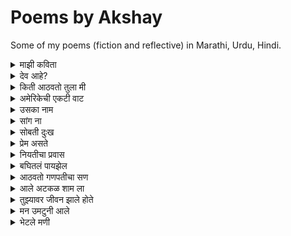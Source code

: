 # Poems by Akshay

Some of my poems (fiction and reflective) in Marathi, Urdu, Hindi.

<details>
  <summary>माझी कविता</summary>

    किडकी मध्ये बसलो होतो,
    विचार करत आशेच्या वनात,
    वाऱ्याची झुळका यावी तशी आली,
    खुलवून शब्दहांची दार माझ्या मनात,
    
    धार तसे बंदच असायचे माझे,
    खडके हि कधी उगडात नसे मी,
    पण ती आल्या पासून,
    जणू बांधीसातून मुक्त झालो मी,
    
    नदी चे पाणी वाहत जावा,
    तशी वाहते ती माझ्या घरात,
    मासाचा जेव जसा पाण्यात गुंतवा,
    तास गुंतलो मी तिच्या मनात,
    
    वाटलं होत येईल दोन जोडी घेऊन,
    रूप-रंग केले असते येता माझ्या धारी,
    पण पूर्ण सिंगार करून, 
    शब्द गीत घेऊनिच आली ती माझ्या धारी,
    
    बोलायची खूप आवड तिला,
    मी फक्त ऐकायचं काम करतो,
    सांगते सारेच ती मला,
    मी हि फक्त लिहायचा काम करतो,
    
    असा मी अन माझी कविता,
    दोघे हि आता हरवून बाईसलो,
    एकमेकांच्या गोष्ट, गीत,
    विचारांचे तारे वेचत बाईसलो
</details>


<details>
  <summary>देव आहे?</summary>
  
    देव आहे? अस्से विचारतो कधी तरी,
    असू व नसो, अस्से मानतो कधी तरी,
    असेल का तो गोष्टी सार्क शुरवीर?,
    का असेल तो, माणसा सारखे कपटवीर,
    
    इतके वर्ष गेले पण अजून पत्ता टाऊक नाही,
    कुठे राहतो, काई करतो, का करतो, टाऊक नाही,
    किती जन्मे गेली, तरी अजून देव कसा समजला नाही?
    अस्से विचारतो कधी तरी,
    
    ते लोक मन्हातात त्यांचा देव सर्वोत्तम,
    आम्ही महतो आमचा देव सर्वोत्तम,
    अशी का पारध्यात माय मोजनार?
    अस विचारतो कधी तरी,
    
    किती ते जेव्हास त्रास असेल,
    किती ते भक्तास अस्स असेल,
    तरी त्याला  क्या? आला तो कधी भेटायला?
    अस विचारतो कधी तरी,
    
    कधी वाटते, ये सारेच बनावट,
    देव, धर्म, स्वर्ग आणि नरक, सर्वे बनावट,
    पण या बनावटी चे कारण क्या?
    अस विचारतो कधी तरी,
    
    आता तर चांगले, वाईट पण वाटते बनावट,
    झाली असावी मांसातूनच, नकळता ही बनावट,
    या बनवटीला अजरामर करावी, मानूंतरी नाही का देव आणि धर्म?
    अस विचारतो कधी तरी,
    
    बगता बगतले तर आहे देव भावाचा भाग,
    आणि बगतले तर आहे धर्म समाजाचा भाग,
    मग का आपण एकत्र करतो दोगांना?
    अस विचारतो कधी तरी,
    
    जरी देव असू व नसो, आहे गरज आह्माला देवाची,
    गरज ती प्रेमाची, मायेची, आत्म शांतीची,
    मग का आपण देवालाच धान देतो? का देव ला गरज तेचि?
    अस विचारतो कधी तरी,
    
    मानले मी आहे देव कुठे तरी,
    मानले मी आहे देव जगा वरी,
    पण मग देवाजीचे देव कोण?
    अस विचारतो कधी तरी.
</details>

<details>
  <summary>किती आठवतो तुला मी</summary>
    
    किती आठवतो तुला मी,
    आटवून मग सावरतो मला मी,
    सावरून पुन्हा भटकतो मी,
    भटकलो जरी किती हि, तरी तुझेच प्रेम गीत लिहतो मी,
    
    कसे सांगू कुठे कुठे दिसतेस तू?
    मोरपणाच्या पिसारे रंगात दिसतेस तू,
    नाजूक आणि चपळ हिरनात दिसतेस तू,
    शांततेच्या प्रतीकि राजहंसाथ दिसतेस तू,
    
    किती आठवतो तुझ्या कांतीचे गाणे,
    किती साहारतो तुझा आठवणींचे गाणे,
    किती मधुर होते तुझे बोलणे, जसी कोयलीची वाणी,
    किती सुंदर होते तुझे दिसणे, जसी चैतन्यावाणी,
    
    यायचो तुझ्याच भवती किती हि मनाता नाही,
    उमजायचे प्रेत तुझ्यात, अन माजत हि काही,
    कोड असायची तुझ्या बाजू बसण्या साठी,
    गॉड असायची नाव माझे तुझ्या ओठी,
    
    तुझ्या प्रेमाचे बात होती न्यारी,
    किती हि रस्ता, जगडता, तू मलाच होती प्यारी,
    तुझे हि होते अस्से का तसे?
    मला बगता होते असे का मान वेडे पिसे?
    
    आणायचो वंगाचे भरती तुझ्या साठी,
    चोरायचो दोन चपाती तुच्या साठी,
    तुझ्या सोबती होते बसणं छान,
    पेन्सिल-खाऊ तुला देता, वाटे दिले सोन्याची खान.
    
    आठवतंय एका दिवशी आलो नव्हतो,
    झाली तू पुरांतर बावरी, असे तुझ्याच डोळा पहिले होतो,
    कसले होते नटे आपुले,
    नाठाऊक आगळे-वेगळे प्रेम आपुले,
    
    प्रेमाचे ना नाव होते काही,
    प्रेमाचे ना गाव होते काही,
    तरी सापडलो एकाच पत्ती, कसे ते ठाऊक नाही,
    पकडले साथ एकमेकांच्या हाती, कसे ते ठाऊक नाही
</details>


<details>
  <summary>अमेरिकेची एकटी वाट</summary>

    अमेरिकेच्या परदेशी वाटेवर,
    तंत्राच्या स्वप्नात मन थकलेवर।
    
    घरच्या आठवणीची जड भरती,
    आई-वडिलांची पुकार मनात दरती।
    
    तंत्रशाळेतील संधी कुठे हरली,
    शोधता शोधता स्वप्नं हळूहळू विरली।
    
    परदेशात जगणं कधीच सहज नाही,
    हिरव्या आशांच्या वाटा मात्र विरही।
    
    अमेरिकेच्या गल्लींमध्ये एकटी वाट,
    दुःख आणि निराशेची भरभराट।
    
    तंत्र क्षेत्रात संधीची कमतरता दिसते,
    विद्यार्थ्याच्या जीवात फक्त वेदना येते।
    
    तरीही मन म्हणते, "हे स्वप्न पुन्हा जगावे,
    शेवटची किरणं नक्की येतील, मी पुन्हा जगावे."

</details>

<details>
  <summary>उसका नाम</summary>

    अब नाम भी क्या लू उसका, 
    जिसको हरदम भुलाया जाता है,
    लेता नाम अगर कभी गुफ्तगुमे,
    तोह खुद ही को रुलाया जाता है,
    
    नाम की बले होते थे चर्चे हज़ार,
    क्या फायदा उस नाम का मवाज़ा कभी हो न सखी,
    प्यार करते थे उससे चाहे हज़ार,
    क्या फायदा, वो मुस्तफा कभी हो न सखी 

</details>

<details>
  <summary>सांग ना</summary>

    सांग, कधी होतो मायेंचा प्रेमळ लढा,  
    सांग, कधी होतो प्रेमाचा खटक पाडा?
    
    सांग, कधी होतो पावसाचा अश्नीय राढा,  
    सांग, कधी होतो का त्या नंतर रानात चिकळाचा मढा?
    
    सांग, कधी होतो त्या आकाशाचा दुभंग वाडा,  
    सांग, कधी होतो त्याच वडयाचा भागत निवाडा?
    
    सांग, कधी होतो पावसाचा हलवार सा सडा,  
    सांग, कधी होतो त्या सडेत मुरपणाचा शिवाडा?
    
    सांग, कधी होतो फुलांच्या सुगंधांचा पूडा,  
    सांग, कधी होता फुलांच्या मोगऱ्याचा हातात लं कडा?
    
    सांग, कधी होतो सूर्याच्या तेजाने बाजून गेलेल्या चुल्ह्या,  
    सांग, कधी होतो जाड काळी सावलीचा आनंदात झुळ्या?
    
    सांग, कधी होतो पावसाचा नको नको सा सढा,
    सांग, कधी होतो भिजलेल्या पावसात ची ची कढा?
    
    सांग ना, आता होते का, जाडा काळी तुझे आराम? 
    सांग ना, आता होते का माझ्या आठवणींचा पूर्णराम?
    
    आता सांगच, काय झालं तुला बोलता,  
    गेला कुठे दूर, जाणू बाळासारखा तुर-तुर पलता?
    
    बाल असतं तर परत तरी आलं असतं,  
    खेळता खेळता माझ्या पांड्यावर, दाप करून पडला असतं.
    
    आता जळस तू मोठं, तरी आहे मी तेच अजूनही,  
    येता का आठवण माझी, सात समुर्या पडाल राहूनही?  
    
    सांग ना, कधी होते का आपल्या आठवणीचा पाडा?

</details>

<details>
  <summary>सोबती दुःख</summary>
  
    सोबती दुःख, वाट सुखाचे आणता,
    भटकून गेलो, दुःखाचे दुःख जाणता,
    
    करू तर करू काय, बोलू  तर  बोलू  काय?
    करता काही पण, पडतो दुःखाच्या पायी 
    
    किती जगावे एकटे आता, किती चालावे अंदारी,
    ना समजती मला काही, ना तांबती वाटे दुखणारी,
    
    कधी येईल सूर्य उद्याचा, कधी संपले अंधार जगाचा,
    येईल येईल सांगता स्वतःला, चालवून गाडा असांचा,
    
    होते अस्से अंधारास सारखेच, दुःख काही एकटं नाही,
    मला वाटते मी एकटा, परी दुःख माझी वाट पाही,
    
    सोबती दुःख, वाट सुखाचे आणता,
    भटकून गेलो, दुःखाचे दुःख जाणता,
    
    सुखास हि वाटे कधी तरी, कोठे राहिली दोघे?
    येता येता रात्र उलटली, ना दिसे सुखास अहमि रोघे.
    
    नास्तिक तेला हि आस्तिक बनवावी, अशी चालता हि रात,
    सुखा पेक्षाही सोबीत राहिला, दुःखांची कातर सात,
    
    वाटते राहील दुःख एकटा, देतो साथ मानुनी,
    देता साथ दुःखाशी परी, संपले माझ्या आयुष जाळुनी,
    
    सोबती दुःख, वाट सुखाचे आणता,
    भटकून गेलो, दुःखाचे दुःख जाणता,
    
    का दुःखास बिनसले सुखासी, वादा चा कारण ना दिसती,
    बगता आयुष माझे, दुःखाचे मी प्रेमगीत लहती,
    
    सुखास माझा नातं छोटे, ना भेटला तो वाटे वरी,
    ना जनता सुख, वाटे हवे हवे से दुःखा परी,
    
    बगता बघितले माणसाचे, दुःख, निरास, आनंदाचे गणी,
    बघितले निरखुन मग समजले, दुःख, सुख तर अस्से एका मालाचे मणी.
    
    समजले आता मला, कामा शिवाय ना बालती घाट,
    होऊन सुबती दुःखाच्या आता, त्याग करुनी सुखाची वाट.
    
    हेच जेवण असले ईश्वरा, घेतले मी माझ्या उराशी,
    करून जे करतो बगतु, वाटले हे देणे ईश्वराशी.
    
    सोबती दुःख, वाट सुखाचे आणता,
    भटकून गेलो, दुःखाचे दुःख जाणता.

</details>

<details>
  <summary>प्रेम असते</summary>

    प्रेम असते पांगारल्या पुलंन सारखे, 
    प्रेम असते मोगऱ्या च्या सुगंदा सारखे,
    पडत प्रेमात आयुष होती सुगंधी,
    प्रेम असते पुलणार्या बगे सारखे,
    
    प्रेम असते हवं सस माये सारखे,
    प्रेम असते त्याच्या सावली सारखे,
    सावली राहावे वाटते किती हि,
    प्रेम असते सावरून विस्कटण्या सारखे,
    
    प्रेम असते आगीच्या ज्वाळारी सारखे,
    प्रेम असते रंगाच्या लहरी सारखे,
    वाटते किती हि सोडील उद्या,
    प्रेम असते निःशक्त वेसना सारखे,
    
    प्रेम असते भक्तीच्या माळा सारखे,
    प्रेम असते देवजहीच्या आरती सारखे,
    वाटते करू रोज तेचि आरती,
    प्रेम असते ईश्वरी भेटी सारखे,
    
    प्रम असते पाण्या च्या प्रतिबिंबा सारखे,
    प्रेम असते समुद्रा च्या लाटे सारखे, 
    वाटते संपले कधी तरी,
    प्रेम असते न संपता सागरा सारखे,
    
    प्रेम असते जहाडाच्या पान्धी सारखे,
    प्रेम असते जहाडाच्या मुळा सारखे,
    जितके प्रेम जाणती सखा, तितके वेड लागिती सखा,
    प्रेम असते स्वयम्भू वृषा सारखे,
    
    प्रेम असते ना संपणारी वाट सारखे,
    प्रेम असते वाटेतल्या आनंदा सारखे,
    आनंद चे करता पूर्ती सदा,
    प्रेम असते वाटेल नसंपत करण्या सारखे,
    
    प्रेम असते काही ही, प्रेम असते खोटे ही,
    ना लागती साथ दुसऱ्याची प्रेमात कधी ही,
    ना मागती चंद्र तारे प्रेम कधी ही,
    कारण प्रेम असते निर्मल, सुखी, आणि सोबती ही.

</details>

<details>
  <summary>नियतीचा प्रवास</summary>
  
    नियतीचा प्रवास, कधीही चुकला नाही,
    भटकत राहिलो आपण, शोधत देवाजी धाम, कधीही भेटला नाही.
    आयुष्य हेच देवाजी चे धाम आणि आपण त्यांची पाऊली,
    ना समजता जगणे, धावतो शोधता येश्ची राऊळी,
    
    झाली होड जगण्या ची आता,
    झाली धडपड एसची नुसता,
    कुठे नेण्याचे करुनि गोळा,
    मारना पुढे आठवे जेवण, परी आता आसना लोळा,
    
    बागती सर्वे फिरती इकडे टेकडी,
    कोते जायचे, कोते यायचे, नाजाणति भ्रमकडी,
    जनता जगणे, चालावीती जेवण आपुले,
    कसे जायचे, कुठे चालायचे वाटी, ना जाणती हि लेकुरे,
    
    जन्म पासूनी, पकडतो वाट, जगाच्या होडीत,
    घेऊनि जगण्याचे सारवस, धावतो त्याच्याच गोडित,
    कुठे जायिते हि वाट, काडी विचारलय?
    कुठे संपते हि वाट, कधी विचारलय?
    
    बागावे मागे परतुनी,
    बागवे पूर्व जेव निरखुनी,
    समजले त्यांची वाट, 
    देशील, अंताची श्रृंखली घाट,
    
    बागवे जाळणारे ते सारे, 
    सर्वथी  तयाची जेवंत वाटणारी माडी,
    मांडीत चालतात, धावतात, 
    हिसकून तोहडवुनी दुसऱ्यांची यशाची घडी,
    
    अस्से धावने पटते कोना?
    अस्से जिवाने पटते कोना?
    
    हरवून जगणे वस्तू साठी, हरवून मने प्रतिषटी साठी,
    हरवून देवास ही, पूज हि करती पुण्य साठी,
    असा का भेटे, यशाचा घडा?
    भेटला जरी संपता वाटे, कोण चालवेल यशाचा वाडा?
    
    एका बाजू म्हणने, सारे विश्वाची माझे सांबंधी,
    तरी उगाच करता आपणास हि प्रती संधी,
    ना होता काम, ना करता म्हणती स्वावलंबही,
    मग उगाच रडता, जगडता म्हणता देवा करावे आम्हा लाभवान्तीही, 
    
    ऊगाच रडू नय, ऊगाच पलुनय,
    ऊगाच काष्ठा खाता, नियतीला दुष्ट मनुनय,
    घेऊनि हाती, काटी स्वावलंभीची,
    चालावे वाट हि अक्षय जेवणाची,
    
    वाट चालत, ना दुसरी वाटे,
    चालता वाट आपण ना सीमा घाटे,
    भेटू नशिबी, भेटू यशाशी वाटेवरी,
    ना सगडता, ना बिघडत, आणि ना देवाजीशी हि लडता, करू वाटतं आनंदावारी.

</details>

<details>
  <summary>बघितलं पायझेल</summary>
  
    किती हि लांब गेली तरी आठवते घर,
    काय असं असेल त्यात? बघितलं, पायझेल.
    
    बघितलं, पायझेल, पुन्हा आईच्या प्रेमा कळी राहून ही,
    बघितलं, पायझेल, तिच्या हातानी खावूनही.
    
    बघितलं, पायझेल, बापाच्या रागाचं तांडवही,
    बघितलं, पायझेल, त्याच्या कामाची निष्ठा, आशा,
    पुरुषांचं जुनिवाही.
    
    आईच्या आनंदाच्या लहरीत आनंद होतना ही,
    जरा पार्कानी बघितलं, पायझेल,
    देशो-विदेश बातम्या वाचूनही,
    शेजारी "काकू काय चाललं?" असं डोकावूनही बघितलं, पायझेल.
    
    मोठेपणाची होती भारी आवड, पण मोठं होताच कळलं,
    सुटलं बालपण, आणि शहाणपणाच्या ओझ्याखाली मन दडलं.
    
    कधी पाहिलंय का त्या लहानशा चेहऱ्याचं सुख?
    धनाचे नसूनी, अंधाचे अस्ते अपार भूख.
    
    लहानपणीच्या त्या जेवणाला पुन्हा जगवून बघितलं, पायझेल,
    बिनधास्त जगण्याच्या त्या आठवणींत हरवून बघितलं, पायझेल.
    
    बघता बघता जरा देवालाही बघितलं पाहिजे,
    पण बघणार कसं? देव तर मला दिसत नाही,
    कोठे बसतो तो, काहीच ठाऊक नाही,
    
    वाटतं असं पासनात तो, म्हणून करतो आरती, विनंती,
    जातो मंदिरात, तरी देव ना मला भेटती.
    
    म्हणून बघितलं, पायझेल, कधीतरी पसनाला एकटा ताकूनही,
    आणि बघितलं, पायझेल, सर्वां जेव्हाना देव मानूनही.
    
    बघितलं, पायझेल, मंदिरातील दिवे आणि दिव्याची माया,
    बघितलं, पायझेल, त्या मंदिरात भक्तांची हरवलेली छाया.
    
    बघितलं, पायझेल, आस्थिक समुर नास्तिक बनून,
    बघितलं, पायझेल, नास्तिकांचे प्रश्न आस्थिक बनून.
    
    तसं बघितलं गेलं तर,
    होतं निरहर्तक आयुष्य झूम आउट करता,
    पण आयुष्याच्या झूम इनचे आरती ही बघितलं, पायझेल.
    
    आता सर्वे झाले आपल्या विभागात,
    कोणी डावीकडे तर कोणी उजवीकडे,
    पण उभं राहून मधे माझं बघितलं, पायझेल.
    
    बघितलं, पायझेल, समान प्रत्यक गोष्टींना,
    असमानताला ही समानतेणे बघितलं, पायझेल.
    
    पण होतं का तसं जगात?
    त्या प्रश्नाचे उत्तराही सोडूनी बघितलं, पायझेल.

</details>

<details>
  <summary>आठवतो गणपतीचा सण</summary>
  
    आठवतो गणपतीचा तो सण,
    आईच्या हाताने बनवून लाडू, चिंवाचं धन.
    
    यायचा घरी त्या पर्वतीचं बाल,
    होऊन जायचा घराचा गोपाल.
    
    सुरू व्हायचा भजनाचा ताळात,
    हरवायचं मन भक्तीच्या जाळात.
    
    गल्लीत वाजायचं भजनाची गाणी बारी बारी,
    आणि आरतीच्या तालावर चिपळं वाजती जणू चाले विठोबाची वारी.
    
    रंगायची रात्र पत्यांच्या दाव,  
    हसायची मंडळी चा नाण्यांच्या वर्तीत नजरची ताव.
    
    घरच्या बारोबर खेळताना, हरवली होती दुःखाची रणे,  
    हसत खेळत भरली होती आम्ही आनंदाचे पण्णे.
    
    वाटे आपला गणपती, जरी बसू तो घरी कोणाच्याही,
    गणपतीशही वाटते आपले, असो आपण कोणीही.
    
    नंदी सुखात गणपती, परी येते लक्ष्मीचा पाचवा दिवशी,
    रागू राग असे माझा, कारण आले ते गाण्या न्यायवयाशी.
    
    सोडताना मित्रांस घरी त्याचा, गोष बापा-बापा सर्वांच्या वाणी.
    जाताना मात्र होतं तोंड रडके, आणि येतं प्रत्येकाच्या डोळी पाणी.
    
    जसं झालो मोठा, तसं समजलं सारं,
    समजले सण, आणि समजलं त्याच्या मागचं करणे.
    
    तेव्हापासून गणू मला दिसेना,
    कोणाच्या घरी गेला? का माझ्याशी बोलेना?
    
    लहापणी त्याच्यासोबत खूप खेळलो, बोललो, गप्पा मारल्या,
    मग आता का तो रुसून असा अबोल भासला?
    
    यायचा घरी पूर्वी, करता आनंदाची भरून पूर्ती,
    आता येते ती फक्त त्याची मूर्ती.

</details>

<details>
  <summary>आले अटकळ शाम ला</summary>

    आले अटकळ शाम ला, 
    होता गडी भारी,
    
    एक होता शाम, घर त्याचे धाम,
    सुखी नांदती, आई वडिलांना घेऊनि,
    बाजरीचे पोटांचे झाले पुरते नाम, 
    बगता उंदरांनी केले होते ते काम,
    
    आले अटकळ शाम ला, 
    होता गडी भारी,
    
    परेशान होऊनि, आणले शाम ने मांजर,
    काढण्या काटा, करण्या उंदरीचे सांजर,
    बगता बगता रमली मांजर, झाली मुले मांजरी,
    झाली पोटे पाच, शाम होवी गुंजरी,
    
    आले अटकळ शाम ला, 
    होता गडी भारी,
    
    उमजले तेला, मांजराशी धुध लागती,
    आणेल मग गाई ती बाजराती,
    देती दुःद अपार मायेच्या प्रेम वरी, 
    तरी होते गाईस खस्ता, करता तिचे पॉटभरी,
    
    गाइस लगे खस्ट अपार, त्याचे काम सोपे नाही,
    शाम हि होता खस्तालु, 
    करितो रात दिन राणा खस्ता,
    त्याचे गाईस पोसणाने, सोपे नाही,
    
    आले अटकळ शाम ला, 
    होता काडी भारी,
    
    करुनि बायको तेल, उघडली कामाची डायरी खाता,
    बायको भेटती शामस सुग्रण, होती म्हणती पॊर, होती आज्ञांचा काली,
    आशीर्वाद हि देवास देणे वाटे, मनू आले मुले पंदरा काली,
    आले मुले झाले जलोष, झाले सण, पुरे प्रेमे वाडली,
    
    आता मूळ सांभाळणे सोपे नाही,
    कृष्णस वाढवणे, इतके सोपे नाही,
    तब्ली आई काम काली, मूळ, घर, मांजर, गाई चे उज सरती,
    होती खमकी काम साठी, परी शरीर कामास साथ ना भरती,
    
    आले अटकळ शाम ला, 
    होता काडी भारी,
    
    आणली दुसरी, बायको केला जलोष उद्याचा,
    रुसवा पुग्वा, अस्से शानभरी, घडा परी चलला घराचा,
    कामास आईच्या भार उतरली,
    कुसकी सावता समळून कशी बसू, दुसरी आई सवांसारात रमली,
    
    नांदले सुखात घर, त्या नंतर हि,
    घरात वसे, गाई, मांजर, दोनी आई, आणि उंदीर हि...

</details>

<details>
  <summary>तुझ्यावर जीवन झाले होते</summary>

    तुझ्यावर जीवन झाले होते, 
    तुझ्यावर प्रेम आले होते.
    
    पहिले मी तुला नजरअंदाज केलं,
    नंतर पण तुला पाहिलं होतं.
    
    असं वाटलं तुझं तसंच,
    बघता तुला, प्रेमाची शायरी आले होते.
    
    कसं सांगू तुला, प्रेम म्हणजे काय,
    माझं स्वतःचं उमजलं नव्हतं.
    
    तुझ्यावर जीवन झाले होते,
    तुझ्यावर प्रेम आले होते.
    
    आता सांगते, तू झालास बलता,
    सांगता-सांगता तुला वर्षा झाली;
    कधी कोणी येऊन विचारलं होतं.
    
    तुझ्यावर जीवन झाले होते,
    तुझ्यावर प्रेम आले होते.

</details>


<details>
  <summary>मन उमटुनी आले</summary>

    तुझ्या प्रेमात मन उमटुनी आले,
    सुखाच्या वाटीत स्वप्न उमटुनी आले.
    
    प्रेमाच्या स्पर्शात आत्मा सजले,
    ममता–मैत्रीच्या ओढीत आयुष्य सजले.
    
    माझ्या आयुष्यात तुझं प्रेम घेऊन आले,
    दुःख विसरून नवे स्वप्न उमटुनी आले.
    
    क्षमादान आणि प्रेमाच्या संगतीत भावना फुलले,
    मनातल्या स्वप्नांची रंगत सुंदर फुलले.
    
    तुझ्या शब्दांनी हृदयात आशा उमटुनी आले,
    प्रेमाच्या स्पर्शाने नवीन स्वप्न उमटुनी आले.
    
    तुझ्या प्रेमात मन उमटुनी आले,
    सुखाच्या वाटीत स्वप्न उमटुनी आले.

</details>

<details>
  <summary>भेटले मणी</summary>
  
    एका जुन्या गल्लीत उभा होतो मी,
    काळाच्या ओघात हरवले स्वप्न मी;
    सावली जवळ येऊन म्हणते पुन्हा,
    "मी तुझं बालपण आहे, ओळखलं का मन्हा?"
    
    तिच्या हातातले वीजवले होते कंदील एकदा,
    डोळ्यांत झळकत होतती तारे सदा;
    मी विचारलं, "कशी आली तू इथे?"
    ती हसली, "मी सदैव असते, फक्त दिसत नाही रे."
    
    "कुठे गेलं ते गाणं, बागेत गुंजलं शहाणं?"
    "कुठे गेले स्वप्न, स्वप्नांचे पुरे बदलणं?"
    "कुठे धाडसाची आरती, ज्याने हार मानली?"
    "सर्व विसरून मी तुझ्या प्रेमाने नवी सुर मांडली."
    
    मी चहा घोटला, शब्द गळफासले,
    ती मौनातून कथा आपल्या मनाला सांगली;
    हसण्यातून विणलं गूढ गप्पांचं जाळे,
    छातीत जळला एक दिवा, उजळला अंतरांचा तले.
    
    ती दाखवली आरशात प्रतिबिंब माझं,
    ज्यात उंच असतो मी, पण मन झुकलं माझं;
    "ही खुर्ची तुझी आहे का?" विचारत ती,
    "उठून पाह, आयुष्याचा अर्थ खुलून दिसत की?"
    
    काळाच्या ओघात मी हरवलो आणि मन गुंतले,
    ती हातात फुलपाखरू ठेवून म्हणाली, "वेळ थांबले;
    स्वप्न सजवताना उरते फक्त हि क्षणांची साथ,
    जप तू आपल्या आठवणी, हीच आहे खरी बात."
    
    आम्ही बसलो त्या जुन्या आमराईत,
    ती सांगता निसर्गाच्या गाण्याची गाथा;
    मी सांगितलं यशाच्या रात्रीच्या स्वरांची बाज,
    एकमेकांना ओळखलो जणू नव्या आरंभाची आवाज.
    
    जाताजाता ती म्हणाली, "हे घे तुझं लहानपण,
    फुलांच्या हातातून ठेव, आठवण न विसरता कधीच;
    मी तुझ्यातच राहते, भावना खोलभर उमटुनी,
    सदैव ठाम राहू, प्रेमाच्या घाठा बांधुनी"
    
    आज रस्त्याच्या सावलीत ती उभी दिसते,
    डोळे मिटताच तिचा आवाज मनात आकवते;
    "मी तुझ्या आभाळात राहते, जगण्याचा रंग भरते,
    आतल्या स्वप्नांना जप, कारण तूच आहेस माझं आधार रे."

</details>


